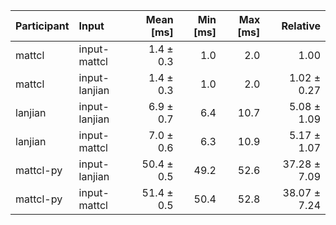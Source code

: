| Participant | Input | Mean [ms] | Min [ms] | Max [ms] | Relative |
|:---|:---|---:|---:|---:|---:|
| mattcl | input-mattcl | 1.4 ± 0.3 | 1.0 | 2.0 | 1.00 |
| mattcl | input-lanjian | 1.4 ± 0.3 | 1.0 | 2.0 | 1.02 ± 0.27 |
| lanjian | input-lanjian | 6.9 ± 0.7 | 6.4 | 10.7 | 5.08 ± 1.09 |
| lanjian | input-mattcl | 7.0 ± 0.6 | 6.3 | 10.9 | 5.17 ± 1.07 |
| mattcl-py | input-lanjian | 50.4 ± 0.5 | 49.2 | 52.6 | 37.28 ± 7.09 |
| mattcl-py | input-mattcl | 51.4 ± 0.5 | 50.4 | 52.8 | 38.07 ± 7.24 |
